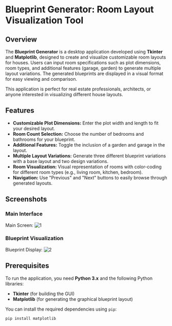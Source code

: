 # **Blueprint Generator: Room Layout Visualization Tool**

## **Overview**

The **Blueprint Generator** is a desktop application developed using **Tkinter** and **Matplotlib**, designed to create and visualize customizable room layouts for houses. Users can input room specifications such as plot dimensions, room types, and additional features (garage, garden) to generate multiple layout variations. The generated blueprints are displayed in a visual format for easy viewing and comparison.

This application is perfect for real estate professionals, architects, or anyone interested in visualizing different house layouts.

## **Features**

- **Customizable Plot Dimensions:** Enter the plot width and length to fit your desired layout.
- **Room Count Selection:** Choose the number of bedrooms and bathrooms for your blueprint.
- **Additional Features:** Toggle the inclusion of a garden and garage in the layout.
- **Multiple Layout Variations:** Generate three different blueprint variations with a base layout and two design variations.
- **Room Visualization:** Visual representation of rooms with color-coding for different room types (e.g., living room, kitchen, bedroom).
- **Navigation:** Use "Previous" and "Next" buttons to easily browse through generated layouts.

## **Screenshots**

### **Main Interface**
  Main Screen:
    ![1](https://github.com/user-attachments/assets/d8bbdc41-a407-41e5-9b25-e337f721c991)


### **Blueprint Visualization**
   Blueprint Display:
     ![2](https://github.com/user-attachments/assets/181b7830-7c37-4168-a394-26505a5f9771)

## **Prerequisites**

To run the application, you need **Python 3.x** and the following Python libraries:

- **Tkinter** (for building the GUI)
- **Matplotlib** (for generating the graphical blueprint layout)

You can install the required dependencies using `pip`:

```bash
pip install matplotlib
